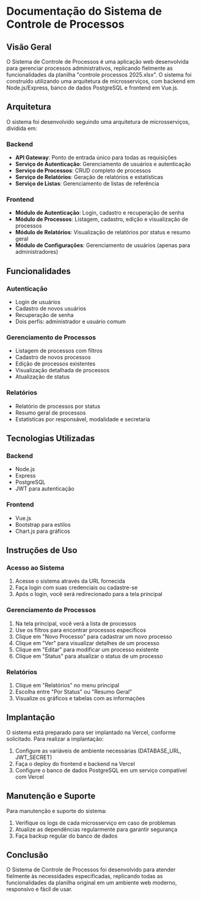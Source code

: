 # Documentação do Sistema de Controle de Processos

## Visão Geral

O Sistema de Controle de Processos é uma aplicação web desenvolvida para gerenciar processos administrativos, replicando fielmente as funcionalidades da planilha "controle processos 2025.xlsx". O sistema foi construído utilizando uma arquitetura de microsserviços, com backend em Node.js/Express, banco de dados PostgreSQL e frontend em Vue.js.

## Arquitetura

O sistema foi desenvolvido seguindo uma arquitetura de microsserviços, dividida em:

### Backend
- **API Gateway**: Ponto de entrada único para todas as requisições
- **Serviço de Autenticação**: Gerenciamento de usuários e autenticação
- **Serviço de Processos**: CRUD completo de processos
- **Serviço de Relatórios**: Geração de relatórios e estatísticas
- **Serviço de Listas**: Gerenciamento de listas de referência

### Frontend
- **Módulo de Autenticação**: Login, cadastro e recuperação de senha
- **Módulo de Processos**: Listagem, cadastro, edição e visualização de processos
- **Módulo de Relatórios**: Visualização de relatórios por status e resumo geral
- **Módulo de Configurações**: Gerenciamento de usuários (apenas para administradores)

## Funcionalidades

### Autenticação
- Login de usuários
- Cadastro de novos usuários
- Recuperação de senha
- Dois perfis: administrador e usuário comum

### Gerenciamento de Processos
- Listagem de processos com filtros
- Cadastro de novos processos
- Edição de processos existentes
- Visualização detalhada de processos
- Atualização de status

### Relatórios
- Relatório de processos por status
- Resumo geral de processos
- Estatísticas por responsável, modalidade e secretaria

## Tecnologias Utilizadas

### Backend
- Node.js
- Express
- PostgreSQL
- JWT para autenticação

### Frontend
- Vue.js
- Bootstrap para estilos
- Chart.js para gráficos

## Instruções de Uso

### Acesso ao Sistema
1. Acesse o sistema através da URL fornecida
2. Faça login com suas credenciais ou cadastre-se
3. Após o login, você será redirecionado para a tela principal

### Gerenciamento de Processos
1. Na tela principal, você verá a lista de processos
2. Use os filtros para encontrar processos específicos
3. Clique em "Novo Processo" para cadastrar um novo processo
4. Clique em "Ver" para visualizar detalhes de um processo
5. Clique em "Editar" para modificar um processo existente
6. Clique em "Status" para atualizar o status de um processo

### Relatórios
1. Clique em "Relatórios" no menu principal
2. Escolha entre "Por Status" ou "Resumo Geral"
3. Visualize os gráficos e tabelas com as informações

## Implantação

O sistema está preparado para ser implantado na Vercel, conforme solicitado. Para realizar a implantação:

1. Configure as variáveis de ambiente necessárias (DATABASE_URL, JWT_SECRET)
2. Faça o deploy do frontend e backend na Vercel
3. Configure o banco de dados PostgreSQL em um serviço compatível com Vercel

## Manutenção e Suporte

Para manutenção e suporte do sistema:

1. Verifique os logs de cada microsserviço em caso de problemas
2. Atualize as dependências regularmente para garantir segurança
3. Faça backup regular do banco de dados

## Conclusão

O Sistema de Controle de Processos foi desenvolvido para atender fielmente às necessidades especificadas, replicando todas as funcionalidades da planilha original em um ambiente web moderno, responsivo e fácil de usar.
